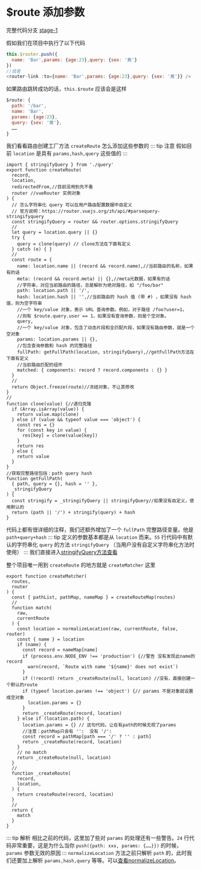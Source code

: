 # $route 添加参数
完整代码分支 [stage-1](https://github.com/shengrongchun/parse-vue-router)

假如我们在项目中执行了以下代码
```js
this.$router.push({
  name: 'Bar',params: {age:23},query: {sex: '男'}
})
//或者
<router-link :to={name: 'Bar',params: {age:23},query: {sex: '男'}} />
```
如果路由跳转成功的话，`this.$route` 应该会是这样
```js
$route: {
  path: '/bar',
  name: 'Bar',
  params: {age:23},
  query: {sex: '男'},
  ……
}
```
我们看看路由创建工厂方法 `createRoute` 怎么添加这些参数的
::: tip 注意
假如目前 `location` 是具有 `params,hash,query` 这些值的
:::
```js{10,12,22,25,27,29,55}
import { stringifyQuery } from './query'
export function createRoute(
  record,
  location,
  redirectedFrom,//目前没用到先不看
  router //vueRouter 实例对象
) {
  // 怎么字符串化 query 可以在用户路由配置数据中自定义
  // 官方说明：https://router.vuejs.org/zh/api/#parsequery-stringifyquery
  const stringifyQuery = router && router.options.stringifyQuery
  //
  let query = location.query || {}
  try {
    query = clone(query) // clone方法在下面有定义
  } catch (e) { }
  //
  const route = {
    name: location.name || (record && record.name),//当前路由的名称，如果有的话
    meta: (record && record.meta) || {},//meta元数据，如果有的话
    //字符串，对应当前路由的路径，总是解析为绝对路径，如 "/foo/bar"
    path: location.path || '/',
    hash: location.hash || '',//当前路由的 hash 值 (带 #) ，如果没有 hash 值，则为空字符串
    //一个 key/value 对象，表示 URL 查询参数。例如，对于路径 /foo?user=1，
    //则有 $route.query.user == 1，如果没有查询参数，则是个空对象。
    query,
    //一个 key/value 对象，包含了动态片段和全匹配片段，如果没有路由参数，就是一个空对象
    params: location.params || {},
    //包含查询参数和 hash 的完整路径
    fullPath: getFullPath(location, stringifyQuery),//getFullPath方法在下面有定义
    //当前路由匹配的组件
    matched: { components: record ? record.components : {} }
  }
  //
  return Object.freeze(route)//冻结对象，不让其修改
}
//
function clone(value) {//递归克隆
  if (Array.isArray(value)) {
    return value.map(clone)
  } else if (value && typeof value === 'object') {
    const res = {}
    for (const key in value) {
      res[key] = clone(value[key])
    }
    return res
  } else {
    return value
  }
}
//获取完整路径包括：path query hash
function getFullPath(
  { path, query = {}, hash = '' },
  _stringifyQuery
) {
  const stringify = _stringifyQuery || stringifyQuery//如果没有自定义，使用默认的
  return (path || '/') + stringify(query) + hash
}
```
代码上都有很详细的注释，我们还额外增加了一个 `fullPath` 完整路径变量。他是 `path+query+hash`
::: tip
定义的参数基本都是从 `location` 而来。`55` 行代码中有默认的字符串化 `query` 的方法 `stringifyQuery` （当用户没有自定义字符串化方法时使用）
:::
我们直接进入[stringifyQuery方法查看](/routerViews/util-router.html#stringifyquery)

整个项目唯一用到 `createRoute` 的地方就是 `createMatcher` 这里
```js{11,19-21,24,37}
export function createMatcher(
  routes,
  router
) {
  const { pathList, pathMap, nameMap } = createRouteMap(routes)
  //
  function match(
    raw,
    currentRoute
  ) {
    const location = normalizeLocation(raw, currentRoute, false, router)
    const { name } = location
    if (name) {
      const record = nameMap[name]
      if (process.env.NODE_ENV !== 'production') {//警告 没有发现此name的record
        warn(record, `Route with name '${name}' does not exist`)
      }
      if (!record) return _createRoute(null, location) //没有，直接创建一个默认的route
      if (typeof location.params !== 'object') {// params 不是对象就设置成空对象
        location.params = {}
      }
      return _createRoute(record, location)
    } else if (location.path) {
      location.params = {} // 这句代码，让在有path的时候无视了params
      //注意：pathMap只会有 '':  没有 '/':
      const record = pathMap[path === '/' ? '' : path]
      return _createRoute(record, location)
    }
    // no match
    return _createRoute(null, location)
  }
  //
  function _createRoute(
    record,
    location,
  ) {
    return createRoute(record, location)
  }
  //
  return {
    match
  }
}
```
::: tip 解析
相比之前的代码，这里加了些对 `params` 的处理还有一些警告。`24` 行代码非常重要，这是为什么当你 `push({path: xxx, params: {……}})` 的时候，`params` 参数无效的原因
:::
`normalizeLocation` 方法之前只解析 `path` 的，此时我们还要加上解析 `params,hash,query` 等等。可以[查看normalizeLocation](/routerViews/util-router.html#normalizelocation)。

